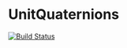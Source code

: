 # UnitQuaternions

[![Build Status](https://travis-ci.org/kam3k/UnitQuaternions.jl.svg?branch=master)](https://travis-ci.org/kam3k/UnitQuaternions.jl)
